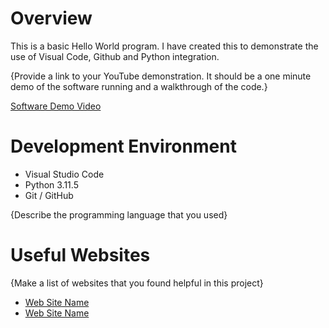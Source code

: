 # Overview

This is a basic Hello World program. I have created this to demonstrate the use of Visual Code, Github and Python integration. 


{Provide a link to your YouTube demonstration.  It should be a one minute demo of the software running and a walkthrough of the code.}

[Software Demo Video](http://youtube.link.goes.here)

# Development Environment

* Visual Studio Code
* Python 3.11.5
* Git / GitHub

{Describe the programming language that you used}

# Useful Websites

{Make a list of websites that you found helpful in this project}
* [Web Site Name](https://cdnapisec.kaltura.com/p/1157612/sp/115761200/embedIframeJs/uiconf_id/47306393/partner_id/1157612?iframeembed=true&playerId=kaltura_player_1687278321&entry_id=1_zyyx43ke)
* [Web Site Name](http://url.link.goes.here)